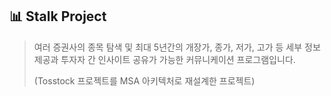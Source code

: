 ## 📊 Stalk Project

> 여러 증권사의 종목 탐색 및 최대 5년간의 개장가, 종가, 저가, 고가 등 세부 정보 제공과 투자자 간 인사이트 공유가 가능한 커뮤니케이션 프로그램입니다.
>
> (Tosstock 프로젝트를 MSA 아키텍처로 재설계한 프로젝트)
